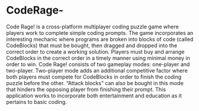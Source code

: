 # CodeRage-
Code Rage! is a cross-platform multiplayer coding puzzle game where players work to complete simple coding prompts. The game incorporates an interesting mechanic where programs are broken into blocks of code (called CodeBlocks) that must be bought, then dragged and dropped into the correct order to create a working solution. Players must buy and arrange CodeBlocks in the correct order in a timely manner using minimal money in order to win.   Code Rage! consists of two gameplay modes: one-player and two-player. Two-player mode adds an additional competitive factor where both players must compete for CodeBlocks in order to finish the coding puzzle before the other. “Attack blocks” can also be bought in this mode that hinders the opposing player from finishing their prompt. This application works to incorporate both entertainment and education as it pertains to basic coding.
